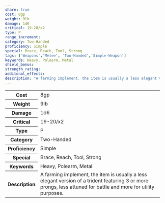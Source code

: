 ```yaml
---
share: true
cost: 8gp
weight: 9lb
damage: 1d6
critical: 19-20/x2
type: P
range_increment:
category: Two-Handed
proficiency: Simple
special: Brace, Reach, Tool, Strong
tags: ['Weapons','Melee', 'Two-Handed','Simple-Weapon']
keywords: Heavy, Polearm, Metal
shield_bonus:
strength_rating:
additonal_effects:
description: "A farming implement, the item is usually a less elegant version of a trident featuring 3 or more prongs, less attuned for battle and more for utility purposes."
---
```

<p><span style="overflow-x: auto;"><table><tbody><tr><th>Cost</th><td>8gp</td></tr><tr><th>Weight</th><td>9lb</td></tr><tr><th>Damage</th><td>1d6</td></tr><tr><th>Critical</th><td>19-20/x2</td></tr><tr><th>Type</th><td>P</td></tr><tr><th>Category</th><td>Two-Handed</td></tr><tr><th>Proficiency</th><td>Simple</td></tr><tr><th>Special</th><td>Brace, Reach, Tool, Strong</td></tr><tr><th>Keywords</th><td>Heavy, Polearm, Metal</td></tr><tr><th>Description</th><td>A farming implement, the item is usually a less elegant version of a trident featuring 3 or more prongs, less attuned for battle and more for utility purposes.</td></tr></tbody></table></span></p>

